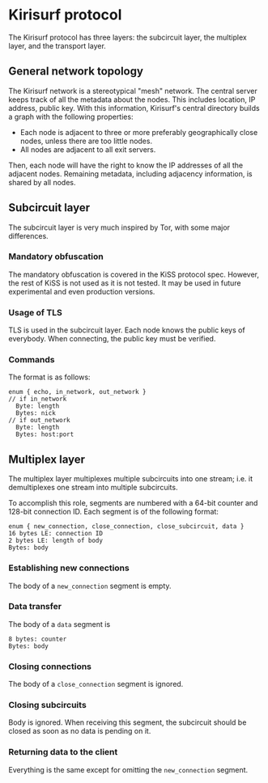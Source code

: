 # Kirisurf protocol 

The Kirisurf protocol has three layers: the subcircuit layer, the multiplex layer, and the transport layer.

## General network topology

The Kirisurf network is a stereotypical "mesh" network. The central server keeps track of all the metadata about the nodes. This includes location, IP address, public key. With this information, Kirisurf's central directory builds a graph with the following properties:

 - Each node is adjacent to three or more preferably geographically close nodes, unless there are too little nodes.
 - All nodes are adjacent to all exit servers.

Then, each node will have the right to know the IP addresses of all the adjacent nodes. Remaining metadata, including adjacency information, is shared by all nodes.

## Subcircuit layer

The subcircuit layer is very much inspired by Tor, with some major differences.

### Mandatory obfuscation

The mandatory obfuscation is covered in the KiSS protocol spec. However, the rest of KiSS is not used as it is not tested. It may be used in future experimental and even production versions.

### Usage of TLS

TLS is used in the subcircuit layer. Each node knows the public keys of everybody. When connecting, the public key must be verified.

### Commands

The format is as follows:

    enum { echo, in_network, out_network }
    // if in_network
      Byte: length
      Bytes: nick
    // if out_network
      Byte: length
      Bytes: host:port
      
## Multiplex layer

The multiplex layer multiplexes multiple subcircuits into one stream; i.e. it demultiplexes one stream into multiple subcircuits.

To accomplish this role, segments are numbered with a 64-bit counter and 128-bit connection ID. Each segment is of the following format:

    enum { new_connection, close_connection, close_subcircuit, data }
    16 bytes LE: connection ID
    2 bytes LE: length of body
    Bytes: body

### Establishing new connections

The body of a `new_connection` segment is empty.

### Data transfer

The body of a `data` segment is

    8 bytes: counter
    Bytes: body
    
### Closing connections

The body of a `close_connection` segment is ignored.

### Closing subcircuits

Body is ignored. When receiving this segment, the subcircuit should be closed as soon as no data is pending on it.

### Returning data to the client

Everything is the same except for omitting the `new_connection` segment. 